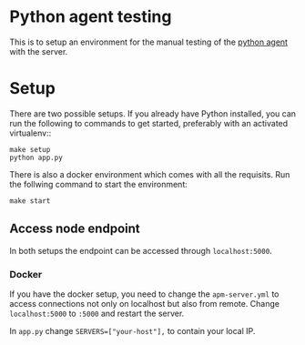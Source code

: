# Python agent testing

This is to setup an environment for the manual testing of the [python agent](https://github.com/elastic/apm-agent-python) with the server.


# Setup

There are two possible setups. If you already have Python installed, you can run the following to commands to get started, preferably with an activated virtualenv::

```
make setup
python app.py
```

There is also a docker environment which comes with all the requisits. Run the follwing command to start the environment:

```
make start
```

## Access node endpoint

In both setups the endpoint can be accessed through `localhost:5000`.


### Docker

If you have the docker setup, you need to change the `apm-server.yml` to access connections not only on localhost but also from remote. Change `localhost:5000` to `:5000` and restart the server.

In `app.py` change `SERVERS=["your-host"],` to contain your local IP.
